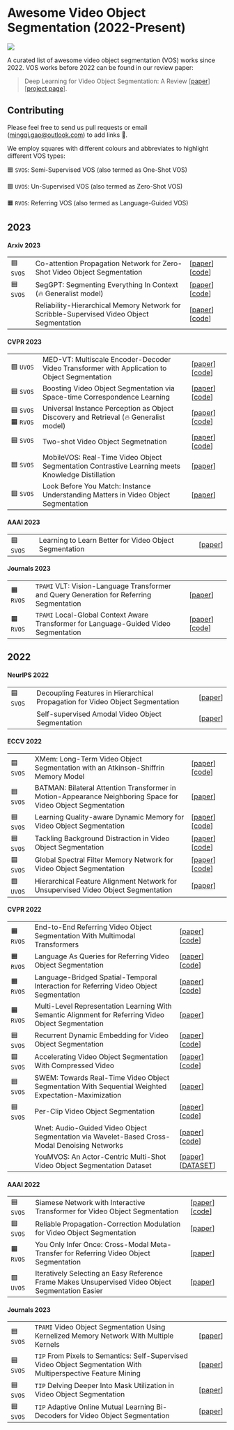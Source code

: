 <style>
table th:first-of-type {
    width: 30%;
}
table th:nth-of-type(2) {
    width: 30%;
}
table th:nth-of-type(3) {
    width: 30%;
}
</style>

# Awesome Video Object Segmentation (2022-Present)

![](https://img.shields.io/github/last-commit/gaomingqi/awesome-video-object-segmentation?style=flat-square&colorB=abcdef)

A curated list of awesome video object segmentation (VOS) works since 2022. VOS works before 2022 can be found in our review paper:

>Deep Learning for Video Object Segmentation: A Review [[paper](https://link.springer.com/content/pdf/10.1007/s10462-022-10176-7.pdf)] [[project page](https://github.com/gaomingqi/VOS-Review)]. 

## Contributing

Please feel free to send us pull requests or email (mingqi.gao@outlook.com) to add links :partying_face:.

We employ squares with different colours and abbreviates to highlight different VOS types:

:blue_square: `SVOS`: Semi-Supervised VOS (also termed as One-Shot VOS)

:green_square: `UVOS`: Un-Supervised VOS (also termed as Zero-Shot VOS)

:orange_square: `RVOS`: Referring VOS (also termed as Language-Guided VOS)

## 2023

#### Arxiv 2023
||||
| :-----| :---- | :---- |
|:blue_square: `SVOS`|Co-attention Propagation Network for Zero-Shot Video Object Segmentation|[[paper](https://arxiv.org/pdf/2304.03910.pdf)] [[code](https://github.com/NUST-Machine-Intelligence-Laboratory/HCPN)]|
|:blue_square: `SVOS`|SegGPT: Segmenting Everything In Context (:fire: Generalist model)|[[paper](https://arxiv.org/pdf/2304.03284.pdf)] [[code](https://github.com/baaivision/Painter)]|
||Reliability-Hierarchical Memory Network for Scribble-Supervised Video Object Segmentation|[[paper](https://arxiv.org/pdf/2303.14384.pdf)] [[code](https://github.com/mkg1204/RHMNet-for-SSVOS)]|

#### CVPR 2023

||||
| :-----| :---- | :---- |
|:green_square: `UVOS`|MED-VT: Multiscale Encoder-Decoder Video Transformer with Application to Object Segmentation|[[paper](https://arxiv.org/pdf/2304.05930.pdf)] [[code](https://rkyuca.github.io/medvt/)]|
|:blue_square: `SVOS` |Boosting Video Object Segmentation via Space-time Correspondence Learning| [[paper](https://arxiv.org/pdf/2304.06211.pdf)] [[code](https://github.com/wenguanwang/VOS_Correspondence)]|
|:blue_square: `SVOS` :orange_square: `RVOS`| Universal Instance Perception as Object Discovery and Retrieval (:fire: Generalist model) | [[paper](https://arxiv.org/pdf/2303.06674.pdf)] [[code](https://github.com/MasterBin-IIAU/UNINEXT)]|
|:blue_square: `SVOS` |Two-shot Video Object Segmetnation| [[paper](https://arxiv.org/pdf/2303.12078.pdf)] [[code](https://github.com/yk-pku/Two-shot-Video-Object-Segmentation)]|
|:blue_square: `SVOS`|MobileVOS: Real-Time Video Object Segmentation Contrastive Learning meets Knowledge Distillation |[[paper](https://arxiv.org/pdf/2303.07815.pdf)]|
|:blue_square: `SVOS` |Look Before You Match: Instance Understanding Matters in Video Object Segmentation |[[paper](https://arxiv.org/pdf/2212.06826.pdf)]|

#### AAAI 2023

||||
| :-----| :---- | :---- |
|:blue_square: `SVOS` |Learning to Learn Better for Video Object Segmentation |[[paper](https://arxiv.org/pdf/2212.02112.pdf)]|

#### Journals 2023
||||
| :-----| :---- | :---- |
|:orange_square: `RVOS`|`TPAMI` VLT: Vision-Language Transformer and Query Generation for Referring Segmentation|[[paper](https://ieeexplore.ieee.org/abstract/document/9932025)]|
|:orange_square: `RVOS` |`TPAMI` Local-Global Context Aware Transformer for Language-Guided Video Segmentation|[[paper](https://ieeexplore.ieee.org/abstract/document/10083244)] [[code](https://github.com/leonnnop/Locater)]|

## 2022

#### NeurIPS 2022

||||
| :-----| :---- | :---- |
|:blue_square: `SVOS` |Decoupling Features in Hierarchical Propagation for Video Object Segmentation |[[paper](https://arxiv.org/pdf/2210.09782.pdf)]|
||Self-supervised Amodal Video Object Segmentation |[[paper](https://arxiv.org/pdf/2210.12733.pdf)]|

#### ECCV 2022
||||
| :-----| :---- | :---- |
|:blue_square: `SVOS` |XMem: Long-Term Video Object Segmentation with an Atkinson-Shiffrin Memory Model |[[paper](https://www.ecva.net/papers/eccv_2022/papers_ECCV/papers/136880633.pdf)] [[code](https://github.com/hkchengrex/XMem)]|
|:blue_square: `SVOS` |BATMAN: Bilateral Attention Transformer in Motion-Appearance Neighboring Space for Video Object Segmentation |[[paper](https://www.ecva.net/papers/eccv_2022/papers_ECCV/papers/136890603.pdf)]|
|:blue_square: `SVOS` |Learning Quality-aware Dynamic Memory for Video Object Segmentation |[[paper](https://www.ecva.net/papers/eccv_2022/papers_ECCV/papers/136890462.pdf)] [[code](https://github.com/workforai/QDMN)]|
|:blue_square: `SVOS` |Tackling Background Distraction in Video Object Segmentation |[[paper](https://www.ecva.net/papers/eccv_2022/papers_ECCV/papers/136820434.pdf)] [[code](https://github.com/suhwan-cho/TBD)]|
|:blue_square: `SVOS` |Global Spectral Filter Memory Network for Video Object Segmentation |[[paper](https://www.ecva.net/papers/eccv_2022/papers_ECCV/papers/136890639.pdf)] [[code](https://github.com/workforai/GSFM)]|
|:green_square: `UVOS`  |Hierarchical Feature Alignment Network for Unsupervised Video Object Segmentation |[[paper](https://www.ecva.net/papers/eccv_2022/papers_ECCV/papers/136940584.pdf)]|

#### CVPR 2022
||||
| :-----| :---- | :---- |
|:orange_square: `RVOS` |End-to-End Referring Video Object Segmentation With Multimodal Transformers |[[paper](https://openaccess.thecvf.com/content/CVPR2022/papers/Botach_End-to-End_Referring_Video_Object_Segmentation_With_Multimodal_Transformers_CVPR_2022_paper.pdf)] [[code](https://github.com/mttr2021/MTTR)]|
|:orange_square: `RVOS` |Language As Queries for Referring Video Object Segmentation |[[paper](https://openaccess.thecvf.com/content/CVPR2022/papers/Wu_Language_As_Queries_for_Referring_Video_Object_Segmentation_CVPR_2022_paper.pdf)] [[code](https://github.com/wjn922/ReferFormer)]|
|:orange_square: `RVOS` |Language-Bridged Spatial-Temporal Interaction for Referring Video Object Segmentation |[[paper](https://openaccess.thecvf.com/content/CVPR2022/papers/Ding_Language-Bridged_Spatial-Temporal_Interaction_for_Referring_Video_Object_Segmentation_CVPR_2022_paper.pdf)] [[code](https://github.com/dzh19990407/LBDT)]|
|:orange_square: `RVOS` |Multi-Level Representation Learning With Semantic Alignment for Referring Video Object Segmentation |[[paper](https://openaccess.thecvf.com/content/CVPR2022/papers/Wu_Multi-Level_Representation_Learning_With_Semantic_Alignment_for_Referring_Video_Object_CVPR_2022_paper.pdf)]|
|:blue_square: `SVOS` |Recurrent Dynamic Embedding for Video Object Segmentation |[[paper](https://openaccess.thecvf.com/content/CVPR2022/papers/Li_Recurrent_Dynamic_Embedding_for_Video_Object_Segmentation_CVPR_2022_paper.pdf)] [[code](https://github.com/Limingxing00/RDE-VOS-CVPR2022)]|
|:blue_square: `SVOS` |Accelerating Video Object Segmentation With Compressed Video |[[paper](https://openaccess.thecvf.com/content/CVPR2022/papers/Xu_Accelerating_Video_Object_Segmentation_With_Compressed_Video_CVPR_2022_paper.pdf)] [[code](https://github.com/kai422/CoVOS)]|
|:blue_square: `SVOS` |SWEM: Towards Real-Time Video Object Segmentation With Sequential Weighted Expectation-Maximization |[[paper](https://openaccess.thecvf.com/content/CVPR2022/papers/Lin_SWEM_Towards_Real-Time_Video_Object_Segmentation_With_Sequential_Weighted_Expectation-Maximization_CVPR_2022_paper.pdf)]|
|:blue_square: `SVOS` |Per-Clip Video Object Segmentation |[[paper](https://openaccess.thecvf.com/content/CVPR2022/papers/Park_Per-Clip_Video_Object_Segmentation_CVPR_2022_paper.pdf)] [[code](https://github.com/pkyong95/PCVOS)]|
||Wnet: Audio-Guided Video Object Segmentation via Wavelet-Based Cross-Modal Denoising Networks |[[paper](https://openaccess.thecvf.com/content/CVPR2022/papers/Pan_Wnet_Audio-Guided_Video_Object_Segmentation_via_Wavelet-Based_Cross-Modal_Denoising_Networks_CVPR_2022_paper.pdf)] [[code](https://github.com/asudahkzj/Wnet)]|
||YouMVOS: An Actor-Centric Multi-Shot Video Object Segmentation Dataset |[[paper](https://openaccess.thecvf.com/content/CVPR2022/papers/Wei_YouMVOS_An_Actor-Centric_Multi-Shot_Video_Object_Segmentation_Dataset_CVPR_2022_paper.pdf)] [[DATASET](https://donglaiw.github.io/proj/youMVOS/)]|

#### AAAI 2022
||||
| :-----| :---- | :---- |
|:blue_square: `SVOS` |Siamese Network with Interactive Transformer for Video Object Segmentation |[[paper](https://ojs.aaai.org/index.php/AAAI/article/view/20009)] [[code](https://github.com/LANMNG/SITVOS)]|
|:blue_square: `SVOS` |Reliable Propagation-Correction Modulation for Video Object Segmentation |[[paper](https://ojs.aaai.org/index.php/AAAI/article/view/20200)]|
|:orange_square: `RVOS` |You Only Infer Once: Cross-Modal Meta-Transfer for Referring Video Object Segmentation |[[paper](https://ojs.aaai.org/index.php/AAAI/article/view/20017)]|
|:green_square: `UVOS` |Iteratively Selecting an Easy Reference Frame Makes Unsupervised Video Object Segmentation Easier |[[paper](https://ojs.aaai.org/index.php/AAAI/article/view/20011)]|

#### Journals 2023

||||
| :-----| :---- | :---- |
|:blue_square: `SVOS` |`TPAMI` Video Object Segmentation Using Kernelized Memory Network With Multiple Kernels |[[paper](https://ieeexplore.ieee.org/document/9745367)]|
|:blue_square: `SVOS` |`TIP` From Pixels to Semantics: Self-Supervised Video Object Segmentation With Multiperspective Feature Mining |[[paper](https://ieeexplore.ieee.org/document/9875116)]|
|:blue_square: `SVOS` |`TIP` Delving Deeper Into Mask Utilization in Video Object Segmentation |[[paper](https://ieeexplore.ieee.org/document/9904497)]|
|:blue_square: `SVOS` |`TIP` Adaptive Online Mutual Learning Bi-Decoders for Video Object Segmentation |[[paper](https://ieeexplore.ieee.org/document/9942927)]|

